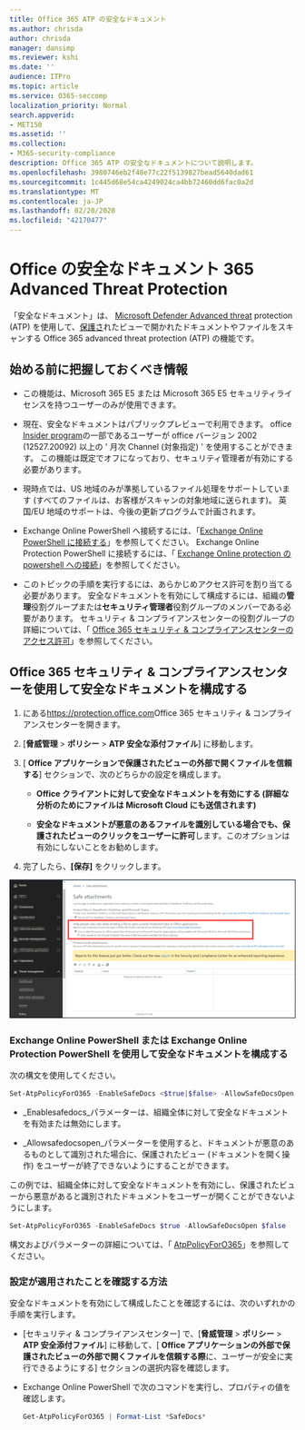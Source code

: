 ```yaml
---
title: Office 365 ATP の安全なドキュメント
ms.author: chrisda
author: chrisda
manager: dansimp
ms.reviewer: kshi
ms.date: ''
audience: ITPro
ms.topic: article
ms.service: O365-seccomp
localization_priority: Normal
search.appverid:
- MET150
ms.assetid: ''
ms.collection:
- M365-security-compliance
description: Office 365 ATP の安全なドキュメントについて説明します。
ms.openlocfilehash: 3980746eb2f48e77c22f5139827bead5640dad61
ms.sourcegitcommit: 1c445d68e54ca4249024ca4bb72460dd6fac0a2d
ms.translationtype: MT
ms.contentlocale: ja-JP
ms.lasthandoff: 02/20/2020
ms.locfileid: "42170477"
---
```

# <a name="safe-documents-in-office-365-advanced-threat-protection"></a>Office の安全なドキュメント 365 Advanced Threat Protection

「安全なドキュメント」は、 [Microsoft Defender Advanced threat](https://docs.microsoft.com/windows/security/threat-protection/microsoft-defender-atp/microsoft-defender-advanced-threat-protection) protection (ATP) を使用して、[保護さ](https://support.office.com/article/d6f09ac7-e6b9-4495-8e43-2bbcdbcb6653)れたビューで開かれたドキュメントやファイルをスキャンする Office 365 advanced threat protection (ATP) の機能です。

## <a name="what-do-you-need-to-know-before-you-begin"></a>始める前に把握しておくべき情報

- この機能は、Microsoft 365 E5 または Microsoft 365 E5 セキュリティライセンスを持つユーザーのみが使用できます。

- 現在、安全なドキュメントはパブリックプレビューで利用できます。 office [Insider program](https://insider.office.com/en-us/join)の一部であるユーザーが office バージョン 2002 (12527.20092) 以上の ' 月次 Channel (対象指定) ' を使用することができます。 この機能は既定でオフになっており、セキュリティ管理者が有効にする必要があります。

- 現時点では、US 地域のみが準拠しているファイル処理をサポートしています (すべてのファイルは、お客様がスキャンの対象地域に送られます)。 英国/EU 地域のサポートは、今後の更新プログラムで計画されます。

- Exchange Online PowerShell へ接続するには、「[Exchange Online PowerShell に接続する](https://docs.microsoft.com/powershell/exchange/exchange-online/connect-to-exchange-online-powershell/connect-to-exchange-online-powershell)」を参照してください。 Exchange Online Protection PowerShell に接続するには、「 [Exchange Online protection の powershell への接続](https://docs.microsoft.com/powershell/exchange/exchange-eop/connect-to-exchange-online-protection-powershell)」を参照してください。

- このトピックの手順を実行するには、あらかじめアクセス許可を割り当てる必要があります。 安全なドキュメントを有効にして構成するには、組織の**管理**役割グループまたは**セキュリティ管理者**役割グループのメンバーである必要があります。 セキュリティ & コンプライアンスセンターの役割グループの詳細については、「 [Office 365 セキュリティ & コンプライアンスセンターのアクセス許可](permissions-in-the-security-and-compliance-center.md)」を参照してください。

## <a name="use-the-office-365-security--compliance-center-to-configure-safe-documents"></a>Office 365 セキュリティ & コンプライアンスセンターを使用して安全なドキュメントを構成する

1. にある<https://protection.office.com>Office 365 セキュリティ & コンプライアンスセンターを開きます。

2. [**脅威管理** \> **ポリシー** \> **ATP 安全な添付ファイル**] に移動します。

3. [ **Office アプリケーションで保護されたビューの外部で開くファイルを信頼する**] セクションで、次のどちらかの設定を構成します。

   - **Office クライアントに対して安全なドキュメントを有効にする (詳細な分析のためにファイルは Microsoft Cloud にも送信されます)**

   - **安全なドキュメントが悪意のあるファイルを識別している場合でも、保護されたビューのクリックをユーザーに許可**します。このオプションは有効にしないことをお勧めします。

4. 完了したら、**[保存]** をクリックします。

![ATP の「安全な添付ファイル」ページ](../../media/safe-docs.png)

### <a name="use-exchange-online-powershell-or-exchange-online-protection-powershell-to-configure-safe-documents"></a>Exchange Online PowerShell または Exchange Online Protection PowerShell を使用して安全なドキュメントを構成する

次の構文を使用してください。

```powershell
Set-AtpPolicyForO365 -EnableSafeDocs <$true|$false> -AllowSafeDocsOpen <$true|$false>
```

- _Enablesafedocs_パラメーターは、組織全体に対して安全なドキュメントを有効または無効にします。

- _Allowsafedocsopen_パラメーターを使用すると、ドキュメントが悪意のあるものとして識別された場合に、保護されたビュー (ドキュメントを開く操作) をユーザーが終了できないようにすることができます。

この例では、組織全体に対して安全なドキュメントを有効にし、保護されたビューから悪意があると識別されたドキュメントをユーザーが開くことができないようにします。

```powershell
Set-AtpPolicyForO365 -EnableSafeDocs $true -AllowSafeDocsOpen $false
```

構文およびパラメーターの詳細については、「 [AtpPolicyForO365](https://docs.microsoft.com/powershell/module/exchange/advanced-threat-protection/set-atppolicyforo365)」を参照してください。

### <a name="how-do-i-know-this-worked"></a>設定が適用されたことを確認する方法

安全なドキュメントを有効にして構成したことを確認するには、次のいずれかの手順を実行します。

- [セキュリティ & コンプライアンスセンター] で、[**脅威管理** \> **ポリシー** \> **ATP 安全添付ファイル**] に移動して、[ **Office アプリケーションの外部で保護されたビューの外部で開くファイルを信頼する際**に、ユーザーが安全に実行できるようにする] セクションの選択内容を確認します。

- Exchange Online PowerShell で次のコマンドを実行し、プロパティの値を確認します。

  ```powershell
  Get-AtpPolicyForO365 | Format-List *SafeDocs*
  ```

